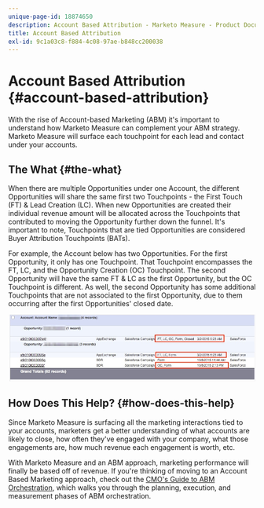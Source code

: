 ```yaml
---
unique-page-id: 18874650
description: Account Based Attribution - Marketo Measure - Product Documentation
title: Account Based Attribution
exl-id: 9c1a03c8-f884-4c08-97ae-b848cc200038
---
```

# Account Based Attribution {#account-based-attribution}

With the rise of Account-based Marketing (ABM) it's important to understand how Marketo Measure can complement your ABM strategy. Marketo Measure will surface each touchpoint for each lead and contact under your accounts.

## The What {#the-what}

When there are multiple Opportunities under one Account, the different Opportunities will share the same first two Touchpoints - the First Touch (FT) & Lead Creation (LC). When new Opportunities are created their individual revenue amount will be allocated across the Touchpoints that contributed to moving the Opportunity further down the funnel. It's important to note, Touchpoints that are tied Opportunities are considered Buyer Attribution Touchpoints (BATs).

For example, the Account below has two Opportunities. For the first Opportunity, it only has one Touchpoint. That Touchpoint encompasses the FT, LC, and the Opportunity Creation (OC) Touchpoint. The second Opportunity will have the same FT & LC as the first Opportunity, but the OC Touchpoint is different. As well, the second Opportunity has some additional Touchpoints that are not associated to the first Opportunity, due to them occurring after the first Opportunities' closed date.

![](assets/1.jpg)

## How Does This Help? {#how-does-this-help}

Since Marketo Measure is surfacing all the marketing interactions tied to your accounts, marketers get a better understanding of what accounts are likely to close, how often they've engaged with your company, what those engagements are, how much revenue each engagement is worth, etc.

With Marketo Measure and an ABM approach, marketing performance will finally be based off of revenue. If you're thinking of moving to an Account Based Marketing approach, check out the [CMO's Guide to ABM Orchestration](https://info.bizible.com/cmos-guide-to-abm-orchestration), which walks you through the planning, execution, and measurement phases of ABM orchestration.
